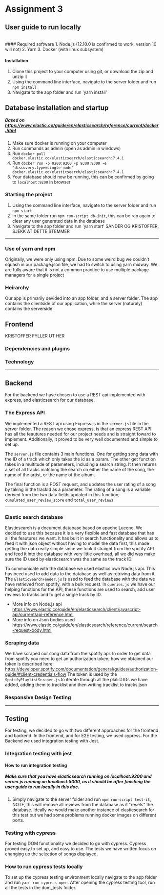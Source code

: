 # Assignment 3

## User guide to run locally
<br>
#### Required software
1. Node.js (12.10.0 is confirmed to work, version 10 will not)
2. Yarn
3. Docker (with linux subsystem)


#### Installation
1. Clone this project to your computer using git, or download the zip and unzip it
2. Using the command line interface, navigate to the server folder and run `npm install`
3. Navigate to the app folder and run 'yarn install'

## Database installation and startup
##### Based on https://www.elastic.co/guide/en/elasticsearch/reference/current/docker.html
1. Make sure docker is running on your computer
2. Run commands as admin (open as admin in windows)
3. Run `docker pull docker.elastic.co/elasticsearch/elasticsearch:7.4.1`
4. Run `docker run -p 9200:9200 -p 9300:9300 -e "discovery.type=single-node" docker.elastic.co/elasticsearch/elasticsearch:7.4.1`
5. Your database should now be running, this can be confirmed by going to `localhost:9200` in browser

### Starting the project
1. Using the command line interface, navigate to the server folder and run `npm start`
2. In the same folder run `npm run-script db-init`, this can be ran again to clear any user generated data in the database
3. Navigate to the app folder and run 'yarn start'
SANDER OG KRISTOFFER, SJEKK AT DETTE STEMMER
<hr>


### Use of yarn and npm
Originally, we were only using npm. Due to some weird bug we couldn't squash in our package.json file, we had to switch to using yarn midway. We are fully aware that it is not a common practice to use multiple package managers for a single project


### Heirarchy
Our app is primarily devided into an app folder, and a server folder. The app contains the clientside of our application, while the server (naturaly) contains the serverside.

## Frontend
KRISTOFFER FYLLER UT HER

### Dependencies and plugins


### Technology

<hr>

## Backend
For the backend we have chosen to use a REST api implemented with express, and elasticsearch for our database.

### The Express API
We implemented a REST api using Express.js in the `server.js` file in the server folder. The reason we chose express, is that an express REST API has all the feautures needed for our project needs and is straight foward to implement. Additionally, it proved to be very well documented and simple to set up.

The `server.js` file contains 3 main functions. One for getting song data with the ID of a track which only takes the id as a param. The other get function takes in a multitude of parameters, including a search string. It then returns a set of all tracks matching the search on either the name of the song, the name of the artist, or the name of the album.

The final function is a POST request, and updates the user rating of a song by taking in the trackId as a parameter. The rating of a song is a variable derived from the two data fields updated in this function; `cumulated_user_review_score` and `total_user_reviews`.

<hr>

### Elastic search database
Elasticsearch is a document database based on apache Lucene. We decided to use this because it is a very flexible and fast database that has all the feautures we want. It has built in search functionality and allows us to feed it with json object without having to model the data first, this made getting the data really simple since we took it straight from the spotify API and feed it into the database with very little overhead, all we did was make sure the ID used by elasticsearch was the same as the track ID.

To communicate with the database we used elastics own Node.js api. This has beed used to add data to the database as well as retriving data from it.
The `ElasticSearchFeeder.js` is used to feed the database with the data we have retrieved from spotify, with a bulk request.
In `queries.js` we have our helping functions for the API, these functions are used to search, add user reviews to tracks and to get a single track by ID.

- More info on Node.js api https://www.elastic.co/guide/en/elasticsearch/client/javascript-api/current/api-reference.html
- More info on Json bodies used https://www.elastic.co/guide/en/elasticsearch/reference/current/search-request-body.html

### Scraping data
We have scraped our song data from the spotify api.
In order to get data from spotify you need to get an authorization token, how we obtained our token is described here: https://developer.spotify.com/documentation/general/guides/authorization-guide/#client-credentials-flow
The token is used by the `SpotifyPlaylistScraper.js` to iterate through all the plalist IDs we have added, adding them to tracklist and then writing tracklist to tracks.json

### Responsive Design Testing


<hr>

## Testing
For testing, we decided to go with two different approaches for the frontend and backend. In the frontend, and for E2E testing, we used cypress. For the Backend we used integration testing with Jest.

### Integration testing with jest
#### How to run integration testing
##### Make sure that you have elasticsearch running on localhost:9200 and server.js running on localhost:5000, as it should be after finishing the user guide to run locally in this doc.

1. Simply navigate to the server folder and run `npm run-script test-it`, NOTE, this will remove all reviews from the database as it "resets" the database. Ideally we would make another instance of elasticsearch for this test but we had some problems running docker images on different ports.

### Testing with cypress
For testing DOM functionality we decided to go with cypress. Cypress proved easy to set up, and easy to use. The tests we have written focus on changing up the selection of songs displayed.

### How to run cypress tests locally
To set up the cypress testing environment locally navigate to the app folder and run `yarn run cypress open`. After opening the cypress testing tool, run all the tests in the dom_tests folder.
